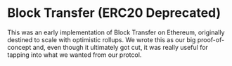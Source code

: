 # Block Transfer (ERC20 Deprecated)

This was an early implementation of Block Transfer on Ethereum, originally destined to scale with optimistic rollups. We wrote this as our big proof-of-concept and, even though it ultimately got cut, it was really useful for tapping into what we wanted from our protcol.
